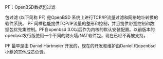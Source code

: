 PF：OpenBSD数据包过滤

包过滤 \(以下简称 PF\) 是OpenBSD 系统上进行TCP/IP流量过滤和网络地址转换的软件系统。 PF 同样也能提供TCP/IP流量的整形和控制，并且提供带宽控制和数据包优先集控制。PF自openbsd 3.0以后作为内核的默认安装配置。以前版本的openbsd发行版使用一个不同的防火墙/NAT软件包，现在已经不再被支持。

  


  


PF 最早是由 Daniel Hartmeier 开发的，现在的开发和维护由Daniel 和openbsd小组的其他成员负责。

